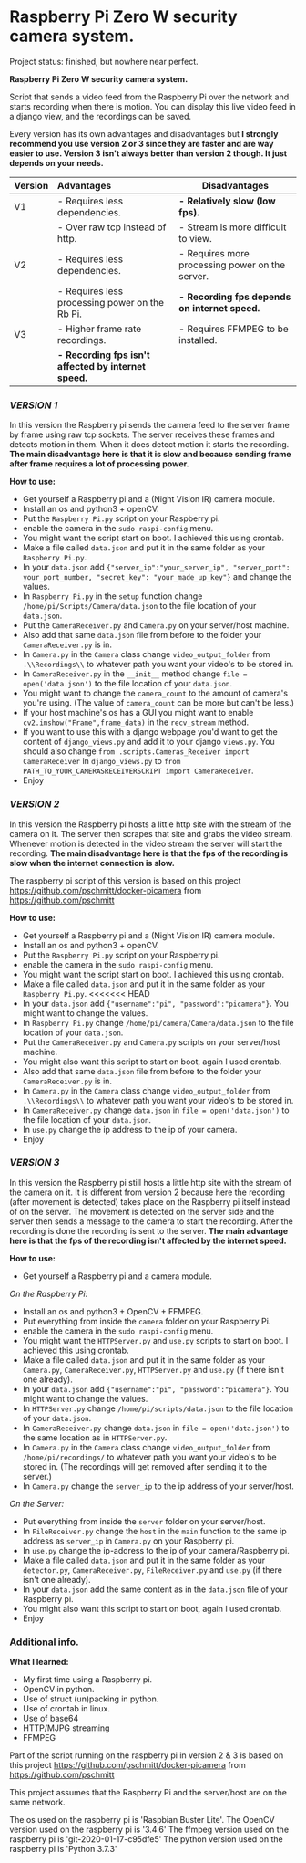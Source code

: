 # Raspberry Pi Zero W security camera system.

Project status: finished, but nowhere near perfect.

**Raspberry Pi Zero W security camera system.**

Script that sends a video feed from the Raspberry Pi over the network and starts recording when there is motion.
You can display this live video feed in a django view, and the recordings can be saved.

Every version has its own advantages and disadvantages but **I strongly recommend you use version 2 or 3 since they are faster and are way easier to use. Version 3 isn't always better than version 2 though. It just depends on your needs.**

| Version       | Advantages                                            | Disadvantages                                                                     |
| ------------- |:-------------                                         | -----                                                                             |
| V1            | - Requires less dependencies.                         | **- Relatively slow (low fps).**                                                  |
|               | - Over raw tcp instead of http.                       | - Stream is more difficult to view.                                               |
| V2            | - Requires less dependencies.                         | - Requires more processing power on the server.                                   |
|               | - Requires less processing power on the Rb Pi.        | **- Recording fps depends on internet speed.**                                    |
| V3            | - Higher frame rate recordings.                       | - Requires FFMPEG to be installed.                                                |  
|               | **- Recording fps isn't affected by internet speed.** |                                                                                   |  


### _VERSION 1_
In this version the Raspberry pi sends the camera feed to the server frame by frame using raw tcp sockets. The server receives these frames and detects motion in them. When it does detect motion it starts the recording.
**The main disadvantage here is that it is slow and because sending frame after frame requires a lot of processing power.**

**How to use:**
- Get yourself a Raspberry pi and a (Night Vision IR) camera module.
- Install an os and python3 + openCV.
- Put the `Raspberry Pi.py` script on your Raspberry pi.
- enable the camera in the `sudo raspi-config` menu.
- You might want the script start on boot. I achieved this using crontab.
- Make a file called `data.json` and put it in the same folder as your `Raspberry Pi.py`.
- In your `data.json` add `{"server_ip":"your_server_ip", "server_port": your_port_number, "secret_key": "your_made_up_key"}` and change the values.
- In `Raspberry Pi.py` in the `setup` function change `/home/pi/Scripts/Camera/data.json` to the file location of your `data.json`.
- Put the `CameraReceiver.py` and `Camera.py` on your server/host machine.
- Also add that same `data.json` file from before to the folder your `CameraReceiver.py` is in.
- In `Camera.py` in the `Camera` class change `video_output_folder` from `.\\Recordings\\` to whatever path you want your video's to be stored in.
- In `CameraReceiver.py` in the `__init__` method change `file = open('data.json')` to the file location of your `data.json`.
- You might want to change the `camera_count` to the amount of camera's you're using. (The value of `camera_count` can be more but can't be less.)
- If your host machine's os has a GUI you might want to enable `cv2.imshow("Frame",frame_data)` in the `recv_stream` method.
- If you want to use this with a django webpage you'd want to get the content of `django_views.py` and add it to your django `views.py`. You should also change `from .scripts.Cameras_Receiver import CameraReceiver` in `django_views.py` to `from PATH_TO_YOUR_CAMERASRECEIVERSCRIPT import CameraReceiver`.
- Enjoy

### _VERSION 2_

In this version the Raspberry pi hosts a little http site with the stream of the camera on it. The server then scrapes that site and grabs the video stream.
Whenever motion is detected in the video stream the server will start the recording. **The main disadvantage here is that the fps of the recording is slow when the internet connection is slow.**

The raspberry pi script of this version is based on this project https://github.com/pschmitt/docker-picamera from https://github.com/pschmitt

**How to use:**
- Get yourself a Raspberry pi and a (Night Vision IR) camera module.
- Install an os and python3 + openCV.
- Put the `Raspberry Pi.py` script on your Raspberry pi.
- enable the camera in the `sudo raspi-config` menu.
- You might want the script start on boot. I achieved this using crontab.
- Make a file called `data.json` and put it in the same folder as your `Raspberry Pi.py`.
<<<<<<< HEAD
- In your `data.json` add `{"username":"pi", "password":"picamera"}`. You might want to change the values.
- In `Raspberry Pi.py` change `/home/pi/camera/Camera/data.json` to the file location of your `data.json`.
- Put the `CameraReceiver.py` and `Camera.py` scripts on your server/host machine.
- You might also want this script to start on boot, again I used crontab.
- Also add that same `data.json` file from before to the folder your `CameraReceiver.py` is in.
- In `Camera.py` in the `Camera` class change `video_output_folder` from `.\\Recordings\\` to whatever path you want your video's to be stored in.
- In `CameraReceiver.py` change `data.json` in `file = open('data.json')` to the file location of your `data.json`.
- In `use.py` change the ip address to the ip of your camera.
- Enjoy

### _VERSION 3_

In this version the Raspberry pi still hosts a little http site with the stream of the camera on it. 
It is different from version 2 because here the recording (after movement is detected) takes place on the Raspberry pi itself instead of on the server.
The movement is detected on the server side and the server then sends a message to the camera to start the recording.
After the recording is done the recording is sent to the server.
**The main advantage here is that the fps of the recording isn't affected by the internet speed.** 

**How to use:**
- Get yourself a Raspberry pi and a camera module.

*On the Raspberry Pi:*
- Install an os and python3 + OpenCV + FFMPEG.
- Put everything from inside the `camera` folder on your Raspberry Pi.
- enable the camera in the `sudo raspi-config` menu.
- You might want the `HTTPServer.py` and `use.py` scripts to start on boot. I achieved this using crontab.
- Make a file called `data.json` and put it in the same folder as your `Camera.py`, `CameraReceiver.py`, `HTTPServer.py` and `use.py` (if there isn't one already).
- In your `data.json` add `{"username":"pi", "password":"picamera"}`. You might want to change the values.
- In `HTTPServer.py` change `/home/pi/scripts/data.json` to the file location of your `data.json`.
- In `CameraReceiver.py` change `data.json` in `file = open('data.json')` to the same location as in `HTTPServer.py`.
- In `Camera.py` in the `Camera` class change `video_output_folder` from `/home/pi/recordings/` to whatever path you want your video's to be stored in. (The recordings will get removed after sending it to the server.)
- In `Camera.py` change the `server_ip` to the ip address of your server/host.

*On the Server:*
- Put everything from inside the `server` folder on your server/host.
- In `FileReceiver.py` change the `host` in the `main` function to the same ip address as `server_ip` in `Camera.py` on your Raspberry pi.
- In `use.py` change the ip-address to the ip of your camera/Raspberry pi.
- Make a file called `data.json` and put it in the same folder as your `detector.py`, `CameraReceiver.py`, `FileReceiver.py` and `use.py` (if there isn't one already).
- In your `data.json` add the same content as in the `data.json` file of your Raspberry pi.
- You might also want this script to start on boot, again I used crontab.
- Enjoy


### Additional info.

**What I learned:**
- My first time using a Raspberry pi.
- OpenCV in python.
- Use of struct (un)packing in python.
- Use of crontab in linux.
- Use of base64
- HTTP/MJPG streaming
- FFMPEG


Part of the script running on the raspberry pi in version 2 & 3 is based on this project https://github.com/pschmitt/docker-picamera from https://github.com/pschmitt

This project assumes that the Raspberry Pi and the server/host are on the same network.

The os used on the raspberry pi is 'Raspbian Buster Lite'.
The OpenCV version used on the raspberry pi is '3.4.6'
The ffmpeg version used on the raspberry pi is 'git-2020-01-17-c95dfe5'
The python version used on the raspberry pi is 'Python 3.7.3'



